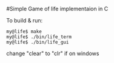 #Simple Game of life implementaion in C

To build & run:
```
my@life$ make
my@life$ ./bin/life_term
my@life$ ./bin/life_gui

```
change "clear" to "clr" if on windows
